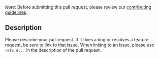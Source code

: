 *Note*: Before submitting this pull request, please review our [contributing guidelines](https://github.com/tomchristie/django-rest-framework/blob/master/CONTRIBUTING.md#pull-requests).

## Description

Please describe your pull request. If it fixes a bug or resolves a feature request, be sure to link to that issue. When linking to an issue, please use `refs #...` in the description of the pull request.

